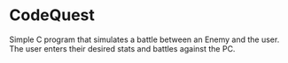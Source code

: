 # CodeQuest
Simple C program that simulates a battle between an Enemy and the user. The user enters their desired stats and battles against the PC.

